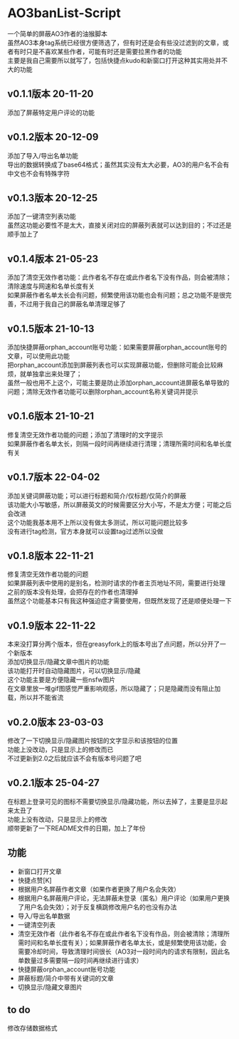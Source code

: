 # AO3banList-Script
一个简单的屏蔽AO3作者的油猴脚本  
虽然AO3本身tag系统已经很方便筛选了，但有时还是会有些没过滤到的文章，或者有时只是不喜欢某些作者，可能有时还是需要拉黑作者的功能  
主要是我自己需要所以就写了，包括快捷点kudo和新窗口打开这种其实用处并不大的功能  

## v0.1.1版本 20-11-20
添加了屏蔽特定用户评论的功能  

## v0.1.2版本 20-12-09
添加了导入/导出名单功能  
导出的数据转换成了base64格式；虽然其实没有太大必要，AO3的用户名不会有中文也不会有特殊字符

## v0.1.3版本 20-12-25
添加了一键清空列表功能  
虽然这功能必要性不是太大，直接关闭对应的屏蔽列表就可以达到目的；不过还是顺手加上了

## v0.1.4版本 21-05-23
添加了清空无效作者功能：此作者名不存在或此作者名下没有作品，则会被清除；清除速度与网速和名单长度有关  
如果屏蔽作者名单太长会有问题，频繁使用该功能也会有问题；总之功能不是很完善，不过用于我自己的屏蔽名单清理足够了

## v0.1.5版本 21-10-13
添加快捷屏蔽orphan_account账号功能：如果需要屏蔽orphan_account账号的文章，可以使用此功能  
把orphan_account添加到屏蔽列表也可以实现屏蔽功能，但删除可能会比较麻烦，就单独拿出来处理了；  
虽然一般也用不上这个，可能主要是防止添加orphan_account进屏蔽名单导致的问题；清除无效作者功能可以删除orphan_account名称关键词并提示

## v0.1.6版本 21-10-21
修复清空无效作者功能的问题；添加了清理时的文字提示  
如果屏蔽作者名单太长，则隔一段时间再继续进行清理；清理所需时间和名单长度有关

## v0.1.7版本 22-04-02
添加关键词屏蔽功能；可以进行标题和简介/仅标题/仅简介的屏蔽  
该功能大小写敏感，所以屏蔽英文的时候需要区分大小写，不是太方便；可能之后会改进  
这个功能我基本用不上所以没有做太多测试，所以可能问题比较多  
没有进行tag检测，官方本身就可以设置tag过滤所以没做

## v0.1.8版本 22-11-21
修复清空无效作者功能的问题  
如果屏蔽列表中使用的是别名，检测时请求的作者主页地址不同，需要进行处理  
之前的版本没有处理，会把存在的作者也清理掉  
虽然这个功能基本只有我这种强迫症才需要使用，但既然发现了还是顺便处理一下  

## v0.1.9版本 22-11-22
本来没打算分两个版本，但在greasyfork上的版本号出了点问题，所以分开了一个新版本  
添加切换显示/隐藏文章中图片的功能  
该功能打开时自动隐藏图片，可以切换显示/隐藏  
这个功能主要是方便隐藏一些nsfw图片  
在文章里放一堆gif图感觉严重影响观感，所以隐藏了；只是隐藏而没有阻止加载，所以并不能省流

## v0.2.0版本 23-03-03
修改了一下切换显示/隐藏图片按钮的文字显示和该按钮的位置  
功能上没改动，只是显示上的修改而已  
不过更新到2.0之后就应该不会有版本号问题了吧

## v0.2.1版本 25-04-27
在标题上登录可见的图标不需要切换显示/隐藏功能，所以去掉了，主要是显示起来太丑了  
功能上没有改动，只是显示上的修改  
顺带更新了一下README文件的日期，加上了年份

## 功能
- 新窗口打开文章
- 快捷点赞[K]
- 根据用户名屏蔽作者文章（如果作者更换了用户名会失效）
- 根据用户名屏蔽用户评论，无法屏蔽未登录（匿名）用户评论（如果用户更换了用户名会失效）；对于反复横跳修改用户名的也没有办法
- 导入/导出名单数据
- 一键清空列表
- 清空无效作者（此作者名不存在或此作者名下没有作品，则会被清除；清理所需时间和名单长度有关）；如果屏蔽作者名单太长，或是频繁使用该功能，会需要冷却时间，导致清理时间很长（AO3对一段时间内的请求有限制，因此名单数量过多需要隔一段时间再继续进行请求）
- 快捷屏蔽orphan_account账号功能
- 屏蔽标题/简介中带有关键词的文章
- 切换显示/隐藏文章图片


## to do
修改存储数据格式
